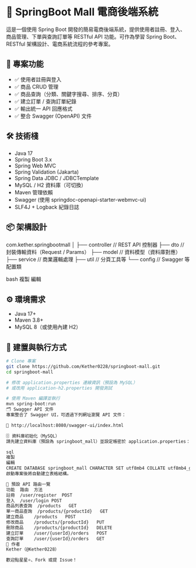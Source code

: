 # 🛒 SpringBoot Mall 電商後端系統

這是一個使用 Spring Boot 開發的簡易電商後端系統，提供使用者註冊、登入、商品管理、下單與查詢訂單等 RESTful API 功能。可作為學習 Spring Boot、RESTful 架構設計、電商系統流程的參考專案。

## 🚀 專案功能

- ✅ 使用者註冊與登入
- ✅ 商品 CRUD 管理
- ✅ 商品查詢（分類、關鍵字搜尋、排序、分頁）
- ✅ 建立訂單 / 查詢訂單紀錄
- ✅ 輸出統一 API 回應格式
- ✅ 整合 Swagger (OpenAPI) 文件

## 🛠 技術棧

- Java 17
- Spring Boot 3.x
- Spring Web MVC
- Spring Validation (Jakarta)
- Spring Data JDBC / JDBCTemplate
- MySQL / H2 資料庫（可切換）
- Maven 管理依賴
- Swagger (使用 springdoc-openapi-starter-webmvc-ui)
- SLF4J + Logback 紀錄日誌

## 📦 架構設計

com.kether.springbootmall │ ├── controller // REST API 控制器 ├── dto // 封裝傳輸資料（Request / Params） ├── model // 資料模型（資料庫對應） ├── service // 商業邏輯處理 ├── util // 分頁工具等 └── config // Swagger 等配置類

bash
複製
編輯

## ⚙️ 環境需求

- Java 17+
- Maven 3.8+
- MySQL 8（或使用內建 H2）

## 🧪 建置與執行方式

```bash
# Clone 專案
git clone https://github.com/Kether0228/springboot-mall.git
cd springboot-mall

# 修改 application.properties 連線資訊（預設為 MySQL）
# 或改用 application-h2.properties 開發測試

# 使用 Maven 編譯並執行
mvn spring-boot:run
🗂 Swagger API 文件
專案整合了 Swagger UI，可透過下列網址瀏覽 API 文件：

📘 http://localhost:8080/swagger-ui/index.html

🗄 資料庫初始化（MySQL）
請先建立資料庫（預設為 springboot_mall）並設定帳密於 application.properties：

sql
複製
編輯
CREATE DATABASE springboot_mall CHARACTER SET utf8mb4 COLLATE utf8mb4_general_ci;
啟動專案後將自動建立表格結構。

🧾 預設 API 路由一覽
功能	路由	方法
註冊	/user/register	POST
登入	/user/login	POST
商品列表查詢	/products	GET
單一商品查詢	/products/{productId}	GET
建立商品	/products	POST
修改商品	/products/{productId}	PUT
刪除商品	/products/{productId}	DELETE
建立訂單	/user/{userId}/orders	POST
查詢訂單	/user/{userId}/orders	GET
👤 作者
Kether（@Kether0228）

歡迎點星星⭐、Fork 或提 Issue！
